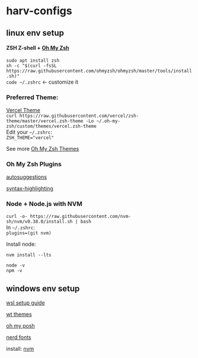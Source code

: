 # harv-configs

## linux env setup
#### ZSH Z-shell + [Oh My Zsh](https://github.com/ohmyzsh/ohmyzsh)

`sudo apt install zsh` <br>
`sh -c "$(curl -fsSL https://raw.githubusercontent.com/ohmyzsh/ohmyzsh/master/tools/install.sh)"` <br>
`code ~/.zshrc` ← customize it <br>

### Preferred Theme:
[Vercel Theme](https://github.com/vercel/zsh-theme) <br>
`curl https://raw.githubusercontent.com/vercel/zsh-theme/master/vercel.zsh-theme -Lo ~/.oh-my-zsh/custom/themes/vercel.zsh-theme` <br>
Edit your `~/.zshrc`: <br>
`ZSH_THEME="vercel"`

See more [Oh My Zsh Themes](https://github.com/ohmyzsh/ohmyzsh/wiki/Themes)

### Oh My Zsh Plugins
[autosuggestions](https://github.com/zsh-users/zsh-autosuggestions/blob/master/INSTALL.md)

[syntax-highlighting](https://github.com/zsh-users/zsh-syntax-highlighting/blob/master/INSTALL.md)

### Node + Node.js with NVM
`curl -o- https://raw.githubusercontent.com/nvm-sh/nvm/v0.38.0/install.sh | bash` <br>
In `~/.zshrc`: <br>
`plugins=(git nvm)` <br>

Install node:
```
nvm install --lts

node -v
npm -v
```

## windows env setup
[wsl setup guide](https://fireship.io/lessons/windows-10-for-web-dev/)

[wt themes](https://windowsterminalthemes.dev/)

[oh my posh](https://ohmyposh.dev/)

[nerd fonts](https://github.com/ryanoasis/nerd-fonts/)

install:
[nvm](https://www.freecodecamp.org/news/node-version-manager-nvm-install-guide/)
